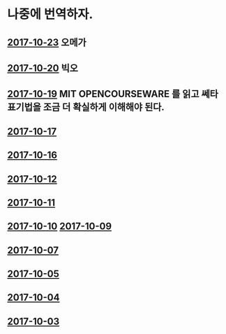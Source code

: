 # 나중에 번역하자.
## [2017-10-23](2017-10-23) 오메가
## [2017-10-20](2017-10-20) 빅오
## [2017-10-19](2017-10-19) MIT OPENCOURSEWARE 를 읽고 쎄타 표기법을 조금 더 확실하게 이해해야 된다.
## [2017-10-17](2017-10-17)
## [2017-10-16](2017-10-16)
## [2017-10-12](2017-10-12)
## [2017-10-11](2017-10-11)
## [2017-10-10](2017-10-10) [2017-10-09](2017-10-09)
## [2017-10-07](2017-10-07)
## [2017-10-05](2017-10-05)
## [2017-10-04](2017-10-04)
## [2017-10-03](2017-10-03)